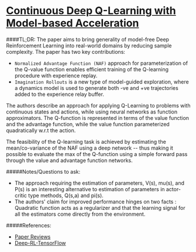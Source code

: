 [Continuous Deep Q-Learning with Model-based Acceleration](http://arxiv.org/abs/1603.00748)
===========================================================================================

####TL;DR:
The paper aims to bring generality of model-free Deep Reinforcement Learning into real-world domains by reducing sample complexity. The paper has two key contributions:
*  `Normalized Advantage Function (NAF)` approach for parameterization of the Q-value function enables efficient training of the Q-learning procedure with experience replay.
* `Imagination Rollouts` is a new type of model-guided exploration, where a dynamics model is used to generate both -ve and +ve trajectories added to the experience relay buffer.

The authors describe an approach for applying Q-Learning to problems with continuous states and actions, while using neural networks as function approximators. The Q-function is represented in terms of the value function and the advantage function, while the value function parameterized quadratically w.r.t the action.

The feasibility of the Q-learning task is achieved by estimating the mean/co-variance of the NAF using a deep network -- thus making it possible to evaluate the max of the Q-function using a simple forward pass through the value and advantage function networks.


#####Notes/Questions to ask:

* The approach requiring the estimation of parameters, V(s), mu(s), and P(s) is an interesting alternative to estimation of parameters in actor-critic type methods, Q(s,a) and pi(s).
* The authors' claim for improved performance hinges on two facts : Quadratic function acts as a regularizer and that the learning signal for all the estimators come directly from the environment.


#####References:
* [Paper Reviews](http://icml.cc/2016/reviews/1274.txt)
* [Deep-RL-TensorFlow](https://github.com/carpedm20/deep-rl-tensorflow)




